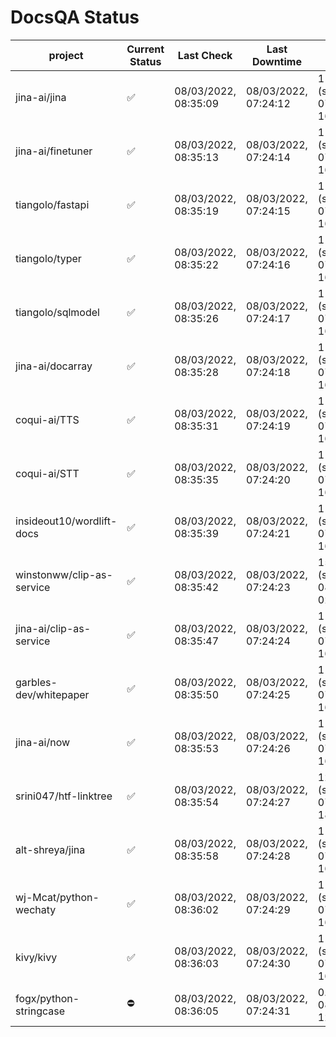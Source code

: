 # DocsQA Status

|         project         |Current Status|     Last Check     |   Last Downtime    |              % Uptime              |
|-------------------------|--------------|--------------------|--------------------|------------------------------------|
|jina-ai/jina             |✅            |08/03/2022, 08:35:09|08/03/2022, 07:24:12|119.719 (since 07/29/2022, 16:38:18)|
|jina-ai/finetuner        |✅            |08/03/2022, 08:35:13|08/03/2022, 07:24:14|119.727 (since 07/29/2022, 16:38:18)|
|tiangolo/fastapi         |✅            |08/03/2022, 08:35:19|08/03/2022, 07:24:15|119.735 (since 07/29/2022, 16:38:18)|
|tiangolo/typer           |✅            |08/03/2022, 08:35:22|08/03/2022, 07:24:16|119.737 (since 07/29/2022, 16:38:18)|
|tiangolo/sqlmodel        |✅            |08/03/2022, 08:35:26|08/03/2022, 07:24:17|119.742 (since 07/29/2022, 16:38:18)|
|jina-ai/docarray         |✅            |08/03/2022, 08:35:28|08/03/2022, 07:24:18|119.741 (since 07/29/2022, 16:38:18)|
|coqui-ai/TTS             |✅            |08/03/2022, 08:35:31|08/03/2022, 07:24:19|119.743 (since 07/29/2022, 16:38:18)|
|coqui-ai/STT             |✅            |08/03/2022, 08:35:35|08/03/2022, 07:24:20|119.747 (since 07/29/2022, 16:38:18)|
|insideout10/wordlift-docs|✅            |08/03/2022, 08:35:39|08/03/2022, 07:24:21|119.751 (since 07/29/2022, 16:38:18)|
|winstonww/clip-as-service|✅            |08/03/2022, 08:35:42|08/03/2022, 07:24:23|153.295 (since 08/01/2022, 02:40:51)|
|jina-ai/clip-as-service  |✅            |08/03/2022, 08:35:47|08/03/2022, 07:24:24|119.759 (since 07/29/2022, 16:38:18)|
|garbles-dev/whitepaper   |✅            |08/03/2022, 08:35:50|08/03/2022, 07:24:25|119.759 (since 07/29/2022, 16:38:18)|
|jina-ai/now              |✅            |08/03/2022, 08:35:53|08/03/2022, 07:24:26|119.764 (since 07/29/2022, 16:38:18)|
|srini047/htf-linktree    |✅            |08/03/2022, 08:35:54|08/03/2022, 07:24:27|122.359 (since 07/31/2022, 18:29:28)|
|alt-shreya/jina          |✅            |08/03/2022, 08:35:58|08/03/2022, 07:24:28|119.767 (since 07/29/2022, 16:38:18)|
|wj-Mcat/python-wechaty   |✅            |08/03/2022, 08:36:02|08/03/2022, 07:24:29|119.771 (since 07/29/2022, 16:38:18)|
|kivy/kivy                |✅            |08/03/2022, 08:36:03|08/03/2022, 07:24:30|119.770 (since 07/29/2022, 16:38:18)|
|fogx/python-stringcase   |⛔️           |08/03/2022, 08:36:05|08/03/2022, 07:24:31|0.000 (since 08/01/2022, 12:54:44)  |
